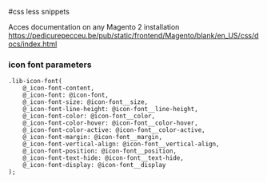 #css less snippets

Acces documentation on any Magento 2 installation https://pedicurepecceu.be/pub/static/frontend/Magento/blank/en_US/css/docs/index.html

### icon font parameters

    .lib-icon-font(
        @_icon-font-content,
        @_icon-font: @icon-font,
        @_icon-font-size: @icon-font__size,
        @_icon-font-line-height: @icon-font__line-height,
        @_icon-font-color: @icon-font__color,
        @_icon-font-color-hover: @icon-font__color-hover,
        @_icon-font-color-active: @icon-font__color-active,
        @_icon-font-margin: @icon-font__margin,
        @_icon-font-vertical-align: @icon-font__vertical-align,
        @_icon-font-position: @icon-font__position,
        @_icon-font-text-hide: @icon-font__text-hide,
        @_icon-font-display: @icon-font__display
    );




